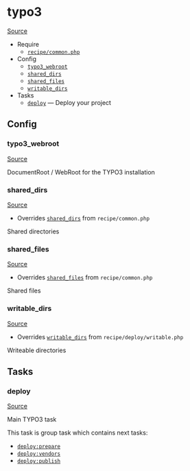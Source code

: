 <!-- DO NOT EDIT THIS FILE! -->
<!-- Instead edit recipe/typo3.php -->
<!-- Then run bin/docgen -->

# typo3

[Source](/recipe/typo3.php)



* Require
  * [`recipe/common.php`](/docs/recipe/common.md)
* Config
  * [`typo3_webroot`](#typo3_webroot)
  * [`shared_dirs`](#shared_dirs)
  * [`shared_files`](#shared_files)
  * [`writable_dirs`](#writable_dirs)
* Tasks
  * [`deploy`](#deploy) — Deploy your project

## Config
### typo3_webroot
[Source](https://github.com/deployphp/deployer/search?q=%22typo3_webroot%22+in%3Afile+language%3Aphp+path%3Arecipe+filename%3Atypo3.php)

DocumentRoot / WebRoot for the TYPO3 installation

### shared_dirs
[Source](https://github.com/deployphp/deployer/search?q=%22shared_dirs%22+in%3Afile+language%3Aphp+path%3Arecipe+filename%3Atypo3.php)

* Overrides [`shared_dirs`](/docs/recipe/common.md#shared_dirs) from `recipe/common.php`

Shared directories

### shared_files
[Source](https://github.com/deployphp/deployer/search?q=%22shared_files%22+in%3Afile+language%3Aphp+path%3Arecipe+filename%3Atypo3.php)

* Overrides [`shared_files`](/docs/recipe/common.md#shared_files) from `recipe/common.php`

Shared files

### writable_dirs
[Source](https://github.com/deployphp/deployer/search?q=%22writable_dirs%22+in%3Afile+language%3Aphp+path%3Arecipe+filename%3Atypo3.php)

* Overrides [`writable_dirs`](/docs/recipe/deploy/writable.md#writable_dirs) from `recipe/deploy/writable.php`

Writeable directories


## Tasks
### deploy
[Source](https://github.com/deployphp/deployer/search?q=%22deploy%22+in%3Afile+language%3Aphp+path%3Arecipe+filename%3Atypo3.php)

Main TYPO3 task

This task is group task which contains next tasks:
* [`deploy:prepare`](/docs/recipe/common.md#deployprepare)
* [`deploy:vendors`](/docs/recipe/deploy/vendors.md#deployvendors)
* [`deploy:publish`](/docs/recipe/common.md#deploypublish)



